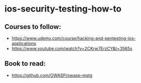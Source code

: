 # ios-security-testing-how-to

## Courses to follow:
* https://www.udemy.com/course/hacking-and-pentesting-ios-applications
* https://www.youtube.com/watch?v=2CKrw7ErzCY&t=3565s

## Book to read:
* https://github.com/OWASP/owasp-mstg
